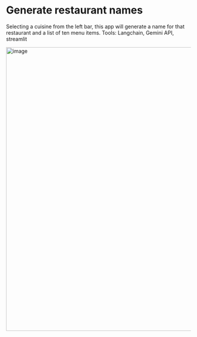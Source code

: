 # Generate restaurant names 

Selecting a cuisine from the left bar, this app will generate a name for that restaurant and a list of ten menu items.
Tools: Langchain, Gemini API, streamlit

<img width="1006" height="773" alt="image" src="https://github.com/user-attachments/assets/ad1dd5ff-91e0-471f-99ef-b53ab528b3e6" />

